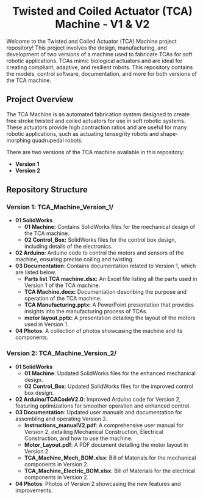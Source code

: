 <h1 align="center">Twisted and Coiled Actuator (TCA) Machine - V1 & V2</h1>

<p>Welcome to the Twisted and Coiled Actuator (TCA) Machine project repository! This project involves the design, manufacturing, and development of two versions of a machine used to fabricate TCAs for soft robotic applications. TCAs mimic biological actuators and are ideal for creating compliant, adaptive, and resilient robots. This repository contains the models, control software, documentation, and more for both versions of the TCA machine.</p>

<h2>Project Overview</h2>

<p>The TCA Machine is an automated fabrication system designed to create free stroke twisted and coiled actuators for use in soft robotic systems. These actuators provide high contraction ratios and are useful for many robotic applications, such as actuating tensegrity robots and shape-morphing quadrupedal robots.</p>

<p>There are two versions of the TCA machine available in this repository:</p>

<ul>
  <li><strong>Version 1</strong></li>
  <li><strong>Version 2</strong></li>
</ul>

<h2>Repository Structure</h2>

<h3>Version 1: TCA_Machine_Version_1/</h3>
<ul>
  <li><strong>01 SolidWorks</strong>
    <ul>
      <li><strong>01 Machine:</strong> Contains SolidWorks files for the mechanical design of the TCA machine.</li>
      <li><strong>02 Control_Box:</strong> SolidWorks files for the control box design, including details of the electronics.</li>
    </ul>
  </li>
  <li><strong>02 Arduino</strong>: Arduino code to control the motors and sensors of the machine, ensuring precise coiling and twisting.</li>
  <li><strong>03 Documentation</strong>: Contains documentation related to Version 1, which are listed below.
  <ul>
      <li><strong>Parts list TCA machine.xlsx:</strong> An Excel file listing all the parts used in Version 1 of the TCA machine.</li>
      <li><strong>TCA Machine.docx:</strong> Documentation describing the purpose and operation of the TCA machine.</li>
      <li><strong>TCA Manufacturing.pptx:</strong> A PowerPoint presentation that provides insights into the manufacturing process of TCAs.</li>
      <li><strong>motor layout.pptx:</strong> A presentation detailing the layout of the motors used in Version 1.</li>
    </ul>
  </li>
  <li><strong>04 Photos</strong>: A collection of photos showcasing the machine and its components.</li>
</ul>

<h3>Version 2: TCA_Machine_Version_2/</h3>
<ul>
  <li><strong>01 SolidWorks</strong>
    <ul>
      <li><strong>01 Machine</strong>: Updated SolidWorks files for the enhanced mechanical design.</li>
      <li><strong>02 Control_Box</strong>: Updated SolidWorks files for the improved control box design.</li>
    </ul>
  </li>
<li><strong>02 Arduino/TCACodeV2.0</strong>: Improved Arduino code for Version 2, featuring optimizations for smoother operation and enhanced control.</li>
<li><strong>03 Documentation</strong>: Updated user manuals and documentation for assembling and operating Version 2.
    <ul>
    <li><strong>Instructions_manualV2.pdf</strong>: A comprehensive user manual for Version 2, detailing Mechanical Construction, Electrical Construction, and how to use the machine.</li>
    <li><strong>Motor_Layout.pdf</strong>: A PDF document detailing the motor layout in Version 2.</li>
    <li><strong>TCA_Machine_Mech_BOM.xlsx</strong>: Bill of Materials for the mechanical components in Version 2.</li>
    <li><strong>TCA_Machine_Electric_BOM.xlsx</strong>: Bill of Materials for the electrical components in Version 2.</li>
    </ul>
  </li>
  <li><strong>04 Photos</strong>: Photos of Version 2 showcasing the new features and improvements.</li>
</ul>
